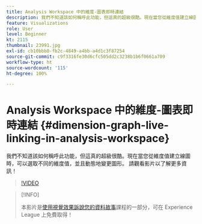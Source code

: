 ```yaml
---
title: Analysis Workspace 中的維度-圖表即時連結
description: 我們不知道該如何稱呼此功能，但這真的超級很酷。現在當您從維度值建立線圖時，可以選取不同的維度值，並且動態地變更圖形。 請觀看影片以了解更多資訊！
feature: Visualizations
role: User
level: Beginner
kt: 2115
thumbnail: 23991.jpg
exl-id: cb10bbb0-fb2c-4849-a4bb-a4d1c3f87254
source-git-commit: c9f3316fe30d6cfc505dd2c3238b1b6f0661a709
workflow-type: ht
source-wordcount: '115'
ht-degree: 100%

---
```


# Analysis Workspace 中的維度-圖表即時連結 {#dimension-graph-live-linking-in-analysis-workspace}

我們不知道該如何稱呼此功能，但這真的超級很酷。現在當您從維度值建立線圖時，可以選取不同的維度值，並且動態地變更圖形。 請觀看影片以了解更多資訊！

>[!VIDEO](https://video.tv.adobe.com/v/23991/?quality=12)

>[!INFO]
>
> 本影片是[使用視覺效果訴說您的資料故事](https://experienceleague.adobe.com/?recommended=Analytics-U-1-2021.1.visualizations)課程的一部分，可在 Experience League 上免費取得！
